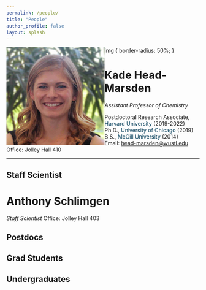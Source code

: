 ```yaml
---
permalink: /people/
title: "People"
author_profile: false
layout: splash
---
```


 <img src="/assets/images/KHM.jpg" alt="KHM"  style="float:left;width:256px;">
  
  img {
  border-radius: 50%;
}


# Kade Head-Marsden  
*Assistant Professor of Chemistry*

Postdoctoral Research Associate, <span style="color: #003b57;">Harvard University</span> (2019-2022)  
Ph.D., <span style="color: #003b57;">University of Chicago</span> (2019)  
B.S., <span style="color: #003b57;">McGill University</span> (2014)  
Email: <head-marsden@wustl.edu>  
Office: Jolley Hall 410  

***

## Staff Scientist

# Anthony Schlimgen
*Staff Scientist*
Office: Jolley Hall 403

## Postdocs
## Grad Students
## Undergraduates
